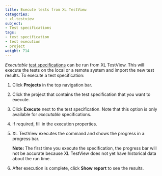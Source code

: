 ```yaml
---
title: Execute tests from XL TestView
categories:
- xl-testview
subject:
- Test specifications
tags:
- test specification
- test execution
- project
weight: 714
---
```


*Executable* [test specifications](/xl-testview/how-to/create-a-test-specification.html) can be run from XL TestView. This will execute the tests on the local or a remote system and import the new test results. To execute a test specification:

1. Click **Projects** in the top navigation bar.
1. Click the project that contains the test specification that you want to execute.
1. Click **Execute** next to the test specification. Note that this option is only available for *executable* specifications.
1. If required, fill in the execution properties.
1. XL TestView executes the command and shows the progress in a progress bar.

    **Note:** The first time you execute the specification, the progress bar will not be accurate because XL TestView does not yet have historical data about the run time.

1. After execution is complete, click **Show report** to see the results.
